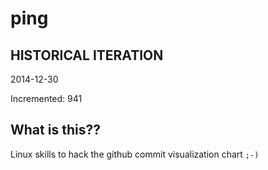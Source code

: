 # ping

## HISTORICAL ITERATION
2014-12-30

Incremented: 941

## What is this?? 
Linux skills to hack the github commit visualization chart `;-)`
